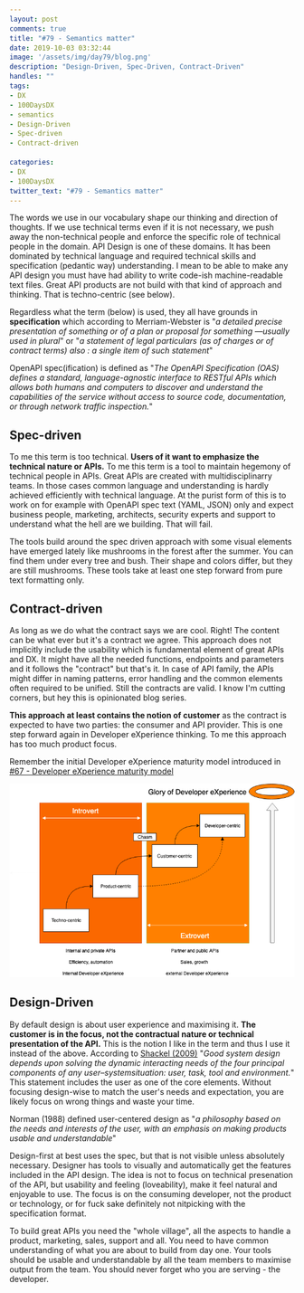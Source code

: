 ```yaml
---
layout: post
comments: true
title: "#79 - Semantics matter"
date: 2019-10-03 03:32:44
image: '/assets/img/day79/blog.png'
description: "Design-Driven, Spec-Driven, Contract-Driven"
handles: "" 
tags:
- DX 
- 100DaysDX
- semantics
- Design-Driven
- Spec-driven
- Contract-driven

categories:
- DX
- 100DaysDX
twitter_text: "#79 - Semantics matter"
---
```


The words we use in our vocabulary shape our thinking and direction of thoughts. If we use technical terms even if it is not necessary, we push away the non-technical people and enforce the specific role of technical people in the domain. API Design is one of these domains. It has been dominated by technical language and required technical skills and specification (pedantic way) understanding. I mean to be able to make any API design you must have had ability to write code-ish machine-readable text files. Great API products are not build with that kind of approach and thinking. That is techno-centric (see below). 

Regardless what the term (below) is used, they all have grounds in **specification** which according to Merriam-Webster is "_a detailed precise presentation of something or of a plan or proposal for something —usually used in plural_" or "_a statement of legal particulars (as of charges or of contract terms) also : a single item of such statement_" 

OpenAPI spec(ification) is defined as "_The OpenAPI Specification (OAS) defines a standard, language-agnostic interface to RESTful APIs which allows both humans and computers to discover and understand the capabilities of the service without access to source code, documentation, or through network traffic inspection._"

## Spec-driven

To me this term is too technical. **Users of it want to emphasize the technical nature or APIs.** To me this term is a tool to maintain hegemony of technical people in APIs. Great APIs are created with multidisciplinarry teams. In those cases common language and understanding is hardly achieved efficiently with technical language. At the purist form of this is to work on for example with OpenAPI spec text (YAML, JSON) only and expect business people, marketing, architects, security experts and support to understand what the hell are we building. That will fail. 

The tools build around the spec driven approach with some visual elements have emerged lately like mushrooms in the forest after the summer. You can find them under every tree and bush. Their shape and colors differ, but they are still mushrooms. These tools take at least one step forward from pure text formatting only.  

## Contract-driven

As long as we do what the contract says we are cool. Right! The content can be what ever but it's a contract we agree. This approach does not implicitly include the usability which is fundamental element of great APIs and DX. It might have all the needed functions, endpoints and parameters and it follows the "contract" but that's it. In case of API family, the APIs might differ in naming patterns, error handling and the common elements often required to be unified. Still the contracts are valid. I know I'm cutting corners, but hey this is opinionated blog series. 

**This approach at least contains the notion of customer** as the contract is expected to have two parties: the consumer and API provider. This is one step forward again in Developer eXperience thinking. To me this approach has too much product focus. 

Remember the initial Developer eXperience maturity model introduced in [#67 - Developer eXperience maturity model](https://100daysdx.com/67/)

<img itemprop="image" src="/assets/img/day67/stages.png" alt="{{site.name}}"/>


## Design-Driven

By default design is about user experience and maximising it. **The customer is in the focus, not the contractual nature or technical presentation of the API.** This is the notion I like in the term and thus I use it instead of the above. According to [Shackel (2009)](https://watermark.silverchair.com/iwc21-0339.pdf?token=AQECAHi208BE49Ooan9kkhW_Ercy7Dm3ZL_9Cf3qfKAc485ysgAAAmYwggJiBgkqhkiG9w0BBwagggJTMIICTwIBADCCAkgGCSqGSIb3DQEHATAeBglghkgBZQMEAS4wEQQMmxFfz7V7DEaUFWUJAgEQgIICGSq2KrSkOkcJwDei9T2A4IZdbgj6oEIIfkHdwaBqvNMaBPGO8DHKZ2pO6Xyp42d8HrAzzjvM7b7pFiMODjkYASACn9tU9TP3WM-TTchcUOEf0g5s9kMFQKYlEe9SRq2iI7vm-BuFHK2Uj96G7G2bmzZbdWPL908S-yfAAC94dJDur0dVYkAX_xYT_r3xhzo9w_XdpKOuGAdiKYroLfjJNnbWu8Pceh-mYvKbZjHx50mvwQnIkbQTCP6zlH6RMda5Wl6qnyhpw0UnfpA1QgQS3MKdkA59cOX7TUxKgheqrcNX_AS-uG_RSYV9BV3eafXmoTxLM7J5qfr_bpYlRb1R13wcdvE9YfGgkHGq1EnmojLQuZJAs7wykjktSboJf9QPD8ks1i74D9Iw4gnrZsfIiauKEy7s1A6VWfAl25CxP5eGBmRI7LehgdxtPTo4Zy6_ta8i2p6AVn1qgT2GuWUb1UeuYqF3ftrKQvVdF9qR5nF5x3UYsVbuQDoa4_HXSrkn_AJE4NX38AojN7Rb7Ry95Xo6PrCn-8gZLcKnenk_I0WrppZNZDqMw5QeUvFvF3EUSSTfy1UDytB3sfDW5_cw-Uz40AqHk5qcVhDyFO9I-G6yqBPCTgooKTbWIzKOP-rruKIqeAtOBMMMOCBeaJN-kABdYBfmWYBXohUR-rPn424fqacGDK3MMat500VjNI_-lcYgVyjqCQk1dQ) "_Good system design depends upon solving the dynamic interacting needs of the four principal components of any user–systemsituation: user, task, tool and environment._" This statement includes the user as one of the core elements. Without focusing design-wise to match the user's needs and expectation, you are likely focus on wrong things and waste your time.  

Norman (1988) defined user-centered design as "_a philosophy based on the needs and interests of the user, with an emphasis on making products usable and understandable_"

Design-first at best uses the spec, but that is not visible unless absolutely necessary. Designer has tools to visually and automatically get the features included in the API design. The idea is not to focus on technical presenation of the API, but usability and feeling (loveability), make it feel natural and enjoyable to use. The focus is on the consuming developer, not the product or technology, or for fuck sake definitely not nitpicking with the specification format. 

To build great APIs you need the "whole village", all the aspects to handle a product, marketing, sales, support and all. You need to have common understanding of what you are about to build from day one. Your tools should be usable and understandable by all the team members to maximise output from the team. You should never forget who you are serving - the developer. 